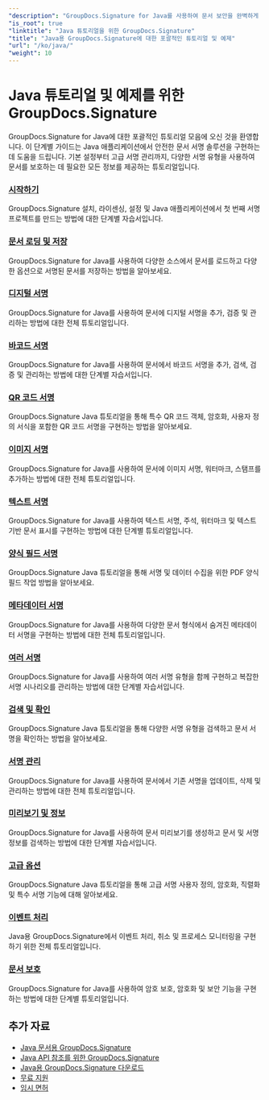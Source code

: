 ```yaml
---
"description": "GroupDocs.Signature for Java를 사용하여 문서 보안을 완벽하게 구현하세요. Java 애플리케이션에서 효율적으로 문서에 서명하고, 검증하고, 업데이트하고, 서명을 삭제하고, 메타데이터를 추출하고, 문서를 관리하는 방법에 대한 완벽한 튜토리얼입니다."
"is_root": true
"linktitle": "Java 튜토리얼을 위한 GroupDocs.Signature"
"title": "Java용 GroupDocs.Signature에 대한 포괄적인 튜토리얼 및 예제"
"url": "/ko/java/"
"weight": 10
---
```


# Java 튜토리얼 및 예제를 위한 GroupDocs.Signature

GroupDocs.Signature for Java에 대한 포괄적인 튜토리얼 모음에 오신 것을 환영합니다. 이 단계별 가이드는 Java 애플리케이션에서 안전한 문서 서명 솔루션을 구현하는 데 도움을 드립니다. 기본 설정부터 고급 서명 관리까지, 다양한 서명 유형을 사용하여 문서를 보호하는 데 필요한 모든 정보를 제공하는 튜토리얼입니다.

### [시작하기](./getting-started/)
GroupDocs.Signature 설치, 라이센싱, 설정 및 Java 애플리케이션에서 첫 번째 서명 프로젝트를 만드는 방법에 대한 단계별 자습서입니다.

### [문서 로딩 및 저장](./document-loading-saving/)
GroupDocs.Signature for Java를 사용하여 다양한 소스에서 문서를 로드하고 다양한 옵션으로 서명된 문서를 저장하는 방법을 알아보세요.

### [디지털 서명](./digital-signatures/)
GroupDocs.Signature for Java를 사용하여 문서에 디지털 서명을 추가, 검증 및 관리하는 방법에 대한 전체 튜토리얼입니다.

### [바코드 서명](./barcode-signatures/)
GroupDocs.Signature for Java를 사용하여 문서에서 바코드 서명을 추가, 검색, 검증 및 관리하는 방법에 대한 단계별 자습서입니다.

### [QR 코드 서명](./qr-code-signatures/)
GroupDocs.Signature Java 튜토리얼을 통해 특수 QR 코드 객체, 암호화, 사용자 정의 서식을 포함한 QR 코드 서명을 구현하는 방법을 알아보세요.

### [이미지 서명](./image-signatures/)
GroupDocs.Signature for Java를 사용하여 문서에 이미지 서명, 워터마크, 스탬프를 추가하는 방법에 대한 전체 튜토리얼입니다.

### [텍스트 서명](./text-signatures/)
GroupDocs.Signature for Java를 사용하여 텍스트 서명, 주석, 워터마크 및 텍스트 기반 문서 표시를 구현하는 방법에 대한 단계별 튜토리얼입니다.

### [양식 필드 서명](./form-field-signatures/)
GroupDocs.Signature Java 튜토리얼을 통해 서명 및 데이터 수집을 위한 PDF 양식 필드 작업 방법을 알아보세요.

### [메타데이터 서명](./metadata-signatures/)
GroupDocs.Signature for Java를 사용하여 다양한 문서 형식에서 숨겨진 메타데이터 서명을 구현하는 방법에 대한 전체 튜토리얼입니다.

### [여러 서명](./multiple-signatures/)
GroupDocs.Signature for Java를 사용하여 여러 서명 유형을 함께 구현하고 복잡한 서명 시나리오를 관리하는 방법에 대한 단계별 자습서입니다.

### [검색 및 확인](./search-verification/)
GroupDocs.Signature Java 튜토리얼을 통해 다양한 서명 유형을 검색하고 문서 서명을 확인하는 방법을 알아보세요.

### [서명 관리](./signature-management/)
GroupDocs.Signature for Java를 사용하여 문서에서 기존 서명을 업데이트, 삭제 및 관리하는 방법에 대한 전체 튜토리얼입니다.

### [미리보기 및 정보](./preview-info/)
GroupDocs.Signature for Java를 사용하여 문서 미리보기를 생성하고 문서 및 서명 정보를 검색하는 방법에 대한 단계별 자습서입니다.

### [고급 옵션](./advanced-options/)
GroupDocs.Signature Java 튜토리얼을 통해 고급 서명 사용자 정의, 암호화, 직렬화 및 특수 서명 기능에 대해 알아보세요.

### [이벤트 처리](./event-handling/)
Java용 GroupDocs.Signature에서 이벤트 처리, 취소 및 프로세스 모니터링을 구현하기 위한 전체 튜토리얼입니다.

### [문서 보호](./document-protection/)
GroupDocs.Signature for Java를 사용하여 암호 보호, 암호화 및 보안 기능을 구현하는 방법에 대한 단계별 튜토리얼입니다.

## 추가 자료

- [Java 문서용 GroupDocs.Signature](https://docs.groupdocs.com./)
- [Java API 참조를 위한 GroupDocs.Signature](https://reference.groupdocs.com./)
- [Java용 GroupDocs.Signature 다운로드](https://releases.groupdocs.com./)
- [무료 지원](https://forum.groupdocs.com/)
- [임시 면허](https://purchase.groupdocs.com/temporary-license/)